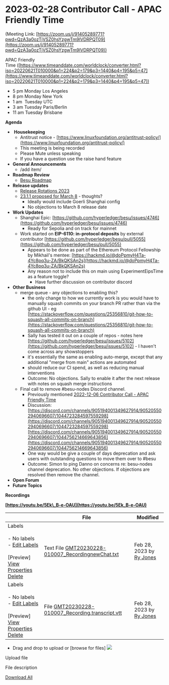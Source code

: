 # 2023-02-28 Contributor Call - APAC Friendly Time

(Meeting Link: ⁨[https://zoom.us/j/91405289771?pwd=QzA3a0ozTjVSZ0hsYzgwTm9lVDRPQT09](https://zoom.us/j/91405289771?pwd=QzA3a0ozTjVSZ0hsYzgwTm9lVDRPQT09))

APAC Friendly Time ([https://www.timeanddate.com/worldclock/converter.html?iso=20220621T010000&p1=224&p2=179&p3=1440&p4=195&p5=47](https://www.timeanddate.com/worldclock/converter.html?iso=20220621T010000&p1=224&p2=179&p3=1440&p4=195&p5=47))

- 5 pm Monday Los Angeles
- 8 pm Monday New York
- 1 am  Tuesday UTC
- 3 am Tuesday Paris/Berlin
- 11 am Tuesday Brisbane

**Agenda**

-  **Housekeeping**
  - Antitrust notice - [https://www.linuxfoundation.org/antitrust-policy/](https://www.linuxfoundation.org/antitrust-policy/)
  - This meeting is being recorded
  - Please Mute unless speaking
  - If you have a question use the raise hand feature
- **General Announcements**
  - /add item/
- **Roadmap Review** 
  - [Besu Roadmap](https://lf-hyperledger.atlassian.net/wiki/display/BESU/Roadmap)
- **Release updates**
  - [Release Rotations 2023](../../../../besu/developing-and-conventions/releasing/archive/release-rotations-2023.md)  
  - [23.1.1 proposed for March 8](https://discord.com/channels/905194001349627914/943252457063075880/1078415059493060628) - thoughts?
    - Ideally would include Goerli Shanghai config
    - No objections to March 8 release date
- **Work Updates**
  - Shanghai Epic: [https://github.com/hyperledger/besu/issues/4746](https://github.com/hyperledger/besu/issues/4746)
    - Ready for Sepolia and on track for mainnet
  - Work started on **EIP-6110: in-protocol deposits** by external contributor [https://github.com/hyperledger/besu/pull/5055](https://github.com/hyperledger/besu/pull/5055)
    - Appears to be done as part of the Ethereum Protocol Fellowship by Mikhail's mentee: [https://hackmd.io/@doPpmyH4Ta-4Yc8pq3u-ZA/BkQKSAn2s](https://hackmd.io/@doPpmyH4Ta-4Yc8pq3u-ZA/BkQKSAn2s)
    - Any reason not to include this on main using ExperimentEipsTime as a feature toggle?
      - Have further discussion on contributor discord
- **Other Business**
  - merge queue - any objections to enabling this?
    - the only change to how we currently work is you would have to manually squash commits on your branch PR rather than via the github UI - eg [https://stackoverflow.com/questions/25356810/git-how-to-squash-all-commits-on-branch](https://stackoverflow.com/questions/25356810/git-how-to-squash-all-commits-on-branch)
    - Sally has tested it out on a couple of repos - notes here [https://github.com/hyperledger/besu/issues/5102](https://github.com/hyperledger/besu/issues/5102) - I haven't come across any showstoppers
    - it's essentially the same as enabling auto-merge, except that any additional "merge from main" actions are automated
    - should reduce our CI spend, as well as reducing manual interventions
    - Outcome: No objections. Sally to enable it after the next release with notes on squash merge instructions
  - Final call to remove #besu-nodes Discord channel.
    - Previously mentioned [2022-12-06 Contributor Call - APAC Friendly Time](../../agendas/2022-agendas/2022-12-06-contributor-call-apac-friendly-time.md)
    - Discussion: [https://discord.com/channels/905194001349627914/905205502940696607/1044723284597559298](https://discord.com/channels/905194001349627914/905205502940696607/1044723284597559298)  
[https://discord.com/channels/905194001349627914/905205502940696607/1044756214669643856](https://discord.com/channels/905194001349627914/905205502940696607/1044756214669643856)
    - One way would be give a couple of days deprecation and ask users with outstanding questions to move them over to #besu
    - Outcome: Simon to ping Danno on concerns re: besu-nodes channel deprecation. No other objections. If objections are resolved then remove the channel.
- **Open Forum**
- **Future Topics**

  

**Recordings**

**[https://youtu.be/5Ek\_B-e-OAU](https://youtu.be/5Ek_B-e-OAU)**

   

|     | File | Modified |
| --- | --- | --- |
| Labels<br><br>- No labels<br>- [Edit Labels](#)<br><br>[Preview] [View](/wiki/download/attachments/22156108/GMT20230228-010007_RecordingnewChat.txt?version=1) [Properties](/wiki/pages/editattachment.action?pageId=22156108&fileName=GMT20230228-010007_RecordingnewChat.txt&isFromPageView=true) [Delete](/wiki/pages/confirmattachmentremoval.action?pageId=22156108&fileName=GMT20230228-010007_RecordingnewChat.txt) | Text File [GMT20230228-010007\_RecordingnewChat.txt](/wiki/download/attachments/22156108/GMT20230228-010007_RecordingnewChat.txt?api=v2) | Feb 28, 2023 by [Ry Jones](/wiki/people/557058:078cecfc-fb17-4d9a-8759-b5b74efa6850) |
| Labels<br><br>- No labels<br>- [Edit Labels](#)<br><br>[Preview] [View](/wiki/download/attachments/22156108/GMT20230228-010007_Recording.transcript.vtt?version=1) [Properties](/wiki/pages/editattachment.action?pageId=22156108&fileName=GMT20230228-010007_Recording.transcript.vtt&isFromPageView=true) [Delete](/wiki/pages/confirmattachmentremoval.action?pageId=22156108&fileName=GMT20230228-010007_Recording.transcript.vtt) | File [GMT20230228-010007\_Recording.transcript.vtt](/wiki/download/attachments/22156108/GMT20230228-010007_Recording.transcript.vtt?api=v2) | Feb 28, 2023 by [Ry Jones](/wiki/people/557058:078cecfc-fb17-4d9a-8759-b5b74efa6850) |

- Drag and drop to upload or [browse for files] ![](/wiki/images/icons/wait.gif)

Upload file 

File description  

</form> </div> </div> <div> <a class="download-all-link" href="/wiki/download/all\_attachments?pageId=22156108" title="Download all the latest versions of attachments on this content as single zip file.">Download All</a> </div> </div> <p /></x-turndown>